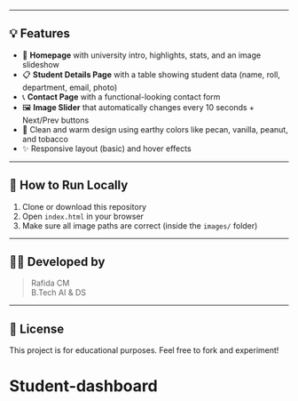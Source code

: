 
---

## 💡 Features

- 🏫 **Homepage** with university intro, highlights, stats, and an image slideshow
- 📋 **Student Details Page** with a table showing student data (name, roll, department, email, photo)
- 📞 **Contact Page** with a functional-looking contact form
- 🖼️ **Image Slider** that automatically changes every 10 seconds + Next/Prev buttons
- 🎨 Clean and warm design using earthy colors like pecan, vanilla, peanut, and tobacco
- ✨ Responsive layout (basic) and hover effects

---

## 🚀 How to Run Locally

1. Clone or download this repository
2. Open `index.html` in your browser
3. Make sure all image paths are correct (inside the `images/` folder)

---

## 👨‍💻 Developed by

> Rafida CM  
> B.Tech AI & DS  


---

## 📜 License

This project is for educational purposes. Feel free to fork and experiment!
# Student-dashboard
